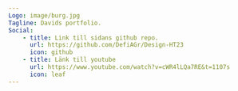 ```yaml
---
Logo: image/burg.jpg
Tagline: Davids portfolio.
Social:
    - title: Link till sidans github repo.
      url: https://github.com/DefiAGr/Design-HT23
      icon: github
    - title: Länk till youtube
      url: https://www.youtube.com/watch?v=cWR4lLQa7RE&t=1107s
      icon: leaf
---
```

